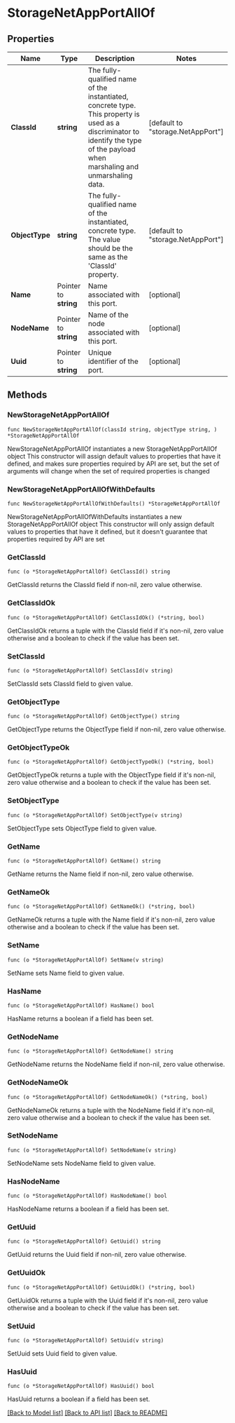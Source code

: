 # StorageNetAppPortAllOf

## Properties

Name | Type | Description | Notes
------------ | ------------- | ------------- | -------------
**ClassId** | **string** | The fully-qualified name of the instantiated, concrete type. This property is used as a discriminator to identify the type of the payload when marshaling and unmarshaling data. | [default to "storage.NetAppPort"]
**ObjectType** | **string** | The fully-qualified name of the instantiated, concrete type. The value should be the same as the &#39;ClassId&#39; property. | [default to "storage.NetAppPort"]
**Name** | Pointer to **string** | Name associated with this port. | [optional] 
**NodeName** | Pointer to **string** | Name of the node associated with this port. | [optional] 
**Uuid** | Pointer to **string** | Unique identifier of the port. | [optional] 

## Methods

### NewStorageNetAppPortAllOf

`func NewStorageNetAppPortAllOf(classId string, objectType string, ) *StorageNetAppPortAllOf`

NewStorageNetAppPortAllOf instantiates a new StorageNetAppPortAllOf object
This constructor will assign default values to properties that have it defined,
and makes sure properties required by API are set, but the set of arguments
will change when the set of required properties is changed

### NewStorageNetAppPortAllOfWithDefaults

`func NewStorageNetAppPortAllOfWithDefaults() *StorageNetAppPortAllOf`

NewStorageNetAppPortAllOfWithDefaults instantiates a new StorageNetAppPortAllOf object
This constructor will only assign default values to properties that have it defined,
but it doesn't guarantee that properties required by API are set

### GetClassId

`func (o *StorageNetAppPortAllOf) GetClassId() string`

GetClassId returns the ClassId field if non-nil, zero value otherwise.

### GetClassIdOk

`func (o *StorageNetAppPortAllOf) GetClassIdOk() (*string, bool)`

GetClassIdOk returns a tuple with the ClassId field if it's non-nil, zero value otherwise
and a boolean to check if the value has been set.

### SetClassId

`func (o *StorageNetAppPortAllOf) SetClassId(v string)`

SetClassId sets ClassId field to given value.


### GetObjectType

`func (o *StorageNetAppPortAllOf) GetObjectType() string`

GetObjectType returns the ObjectType field if non-nil, zero value otherwise.

### GetObjectTypeOk

`func (o *StorageNetAppPortAllOf) GetObjectTypeOk() (*string, bool)`

GetObjectTypeOk returns a tuple with the ObjectType field if it's non-nil, zero value otherwise
and a boolean to check if the value has been set.

### SetObjectType

`func (o *StorageNetAppPortAllOf) SetObjectType(v string)`

SetObjectType sets ObjectType field to given value.


### GetName

`func (o *StorageNetAppPortAllOf) GetName() string`

GetName returns the Name field if non-nil, zero value otherwise.

### GetNameOk

`func (o *StorageNetAppPortAllOf) GetNameOk() (*string, bool)`

GetNameOk returns a tuple with the Name field if it's non-nil, zero value otherwise
and a boolean to check if the value has been set.

### SetName

`func (o *StorageNetAppPortAllOf) SetName(v string)`

SetName sets Name field to given value.

### HasName

`func (o *StorageNetAppPortAllOf) HasName() bool`

HasName returns a boolean if a field has been set.

### GetNodeName

`func (o *StorageNetAppPortAllOf) GetNodeName() string`

GetNodeName returns the NodeName field if non-nil, zero value otherwise.

### GetNodeNameOk

`func (o *StorageNetAppPortAllOf) GetNodeNameOk() (*string, bool)`

GetNodeNameOk returns a tuple with the NodeName field if it's non-nil, zero value otherwise
and a boolean to check if the value has been set.

### SetNodeName

`func (o *StorageNetAppPortAllOf) SetNodeName(v string)`

SetNodeName sets NodeName field to given value.

### HasNodeName

`func (o *StorageNetAppPortAllOf) HasNodeName() bool`

HasNodeName returns a boolean if a field has been set.

### GetUuid

`func (o *StorageNetAppPortAllOf) GetUuid() string`

GetUuid returns the Uuid field if non-nil, zero value otherwise.

### GetUuidOk

`func (o *StorageNetAppPortAllOf) GetUuidOk() (*string, bool)`

GetUuidOk returns a tuple with the Uuid field if it's non-nil, zero value otherwise
and a boolean to check if the value has been set.

### SetUuid

`func (o *StorageNetAppPortAllOf) SetUuid(v string)`

SetUuid sets Uuid field to given value.

### HasUuid

`func (o *StorageNetAppPortAllOf) HasUuid() bool`

HasUuid returns a boolean if a field has been set.


[[Back to Model list]](../README.md#documentation-for-models) [[Back to API list]](../README.md#documentation-for-api-endpoints) [[Back to README]](../README.md)


